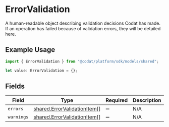 # ErrorValidation

A human-readable object describing validation decisions Codat has made. If an operation has failed because of validation errors, they will be detailed here.

## Example Usage

```typescript
import { ErrorValidation } from "@codat/platform/sdk/models/shared";

let value: ErrorValidation = {};
```

## Fields

| Field                                                                             | Type                                                                              | Required                                                                          | Description                                                                       |
| --------------------------------------------------------------------------------- | --------------------------------------------------------------------------------- | --------------------------------------------------------------------------------- | --------------------------------------------------------------------------------- |
| `errors`                                                                          | [shared.ErrorValidationItem](../../../sdk/models/shared/errorvalidationitem.md)[] | :heavy_minus_sign:                                                                | N/A                                                                               |
| `warnings`                                                                        | [shared.ErrorValidationItem](../../../sdk/models/shared/errorvalidationitem.md)[] | :heavy_minus_sign:                                                                | N/A                                                                               |